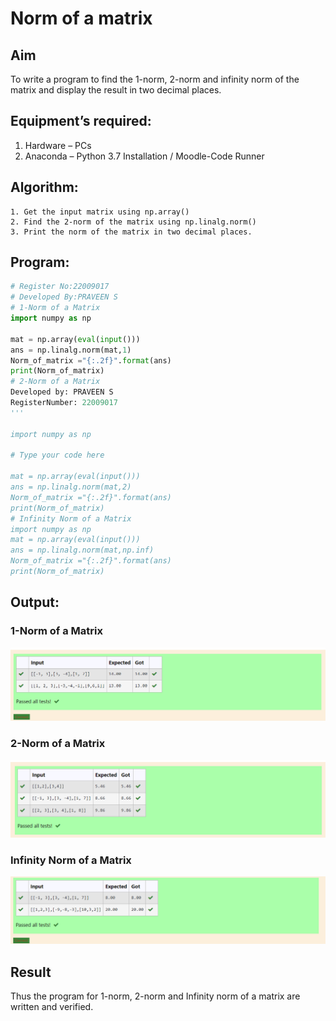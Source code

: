 # Norm of a matrix
## Aim
To write a program to find the 1-norm, 2-norm and infinity norm of the matrix and display the result in two decimal places.
## Equipment’s required:
1.	Hardware – PCs
2.	Anaconda – Python 3.7 Installation / Moodle-Code Runner
## Algorithm:
	1. Get the input matrix using np.array()   
    2. Find the 2-norm of the matrix using np.linalg.norm()
	3. Print the norm of the matrix in two decimal places.
## Program:
```Python
# Register No:22009017
# Developed By:PRAVEEN S
# 1-Norm of a Matrix
import numpy as np

mat = np.array(eval(input()))
ans = np.linalg.norm(mat,1)
Norm_of_matrix ="{:.2f}".format(ans)
print(Norm_of_matrix)
# 2-Norm of a Matrix
Developed by: PRAVEEN S
RegisterNumber: 22009017
'''

import numpy as np

# Type your code here

mat = np.array(eval(input()))
ans = np.linalg.norm(mat,2)
Norm_of_matrix ="{:.2f}".format(ans)
print(Norm_of_matrix)
# Infinity Norm of a Matrix
import numpy as np
mat = np.array(eval(input()))
ans = np.linalg.norm(mat,np.inf)
Norm_of_matrix ="{:.2f}".format(ans)
print(Norm_of_matrix)
```
## Output:
### 1-Norm of a Matrix
![img](s.png)

### 2-Norm of a Matrix
![eig](ss.png)

### Infinity Norm of a Matrix
![eig](sss.png)

## Result
Thus the program for 1-norm, 2-norm and Infinity norm of a matrix are written and verified.
